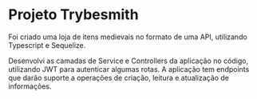 # Projeto Trybesmith
 Foi criado uma loja de itens medievais no formato de uma API, utilizando Typescript e Sequelize.

Desenvolvi as camadas de Service e Controllers da aplicação no código, utilizando JWT para autenticar algumas rotas. A aplicação tem endpoints que darão suporte a operações de criação, leitura e atualização de informações.